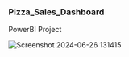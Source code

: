 ### Pizza_Sales_Dashboard
PowerBI Project



![Screenshot 2024-06-26 131415](https://github.com/RushikeshPawar75/Pizza_Sales_Dashboard/assets/135635171/a7e58aa0-997c-404f-b99f-07285e139ed9)
